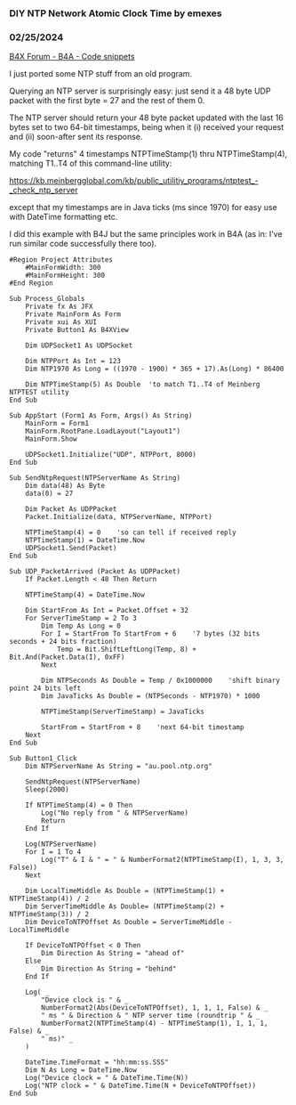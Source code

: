 ### DIY NTP Network Atomic Clock Time by emexes
### 02/25/2024
[B4X Forum - B4A - Code snippets](https://www.b4x.com/android/forum/threads/159496/)

I just ported some NTP stuff from an old program.  
  
Querying an NTP server is surprisingly easy: just send it a 48 byte UDP packet with the first byte = 27 and the rest of them 0.  
  
The NTP server should return your 48 byte packet updated with the last 16 bytes set to two 64-bit timestamps, being when it (i) received your request and (ii) soon-after sent its response.  
  
My code "returns" 4 timestamps NTPTimeStamp(1) thru NTPTimeStamp(4), matching T1..T4 of this command-line utility:  
  
<https://kb.meinbergglobal.com/kb/public_utilitiy_programs/ntptest_-_check_ntp_server>  
  
except that my timestamps are in Java ticks (ms since 1970) for easy use with DateTime formatting etc.  
  
I did this example with B4J but the same principles work in B4A (as in: I've run similar code successfully there too).  
  

```B4X
#Region Project Attributes  
    #MainFormWidth: 300  
    #MainFormHeight: 300  
#End Region  
  
Sub Process_Globals  
    Private fx As JFX  
    Private MainForm As Form  
    Private xui As XUI  
    Private Button1 As B4XView  
  
    Dim UDPSocket1 As UDPSocket  
     
    Dim NTPPort As Int = 123  
    Dim NTP1970 As Long = ((1970 - 1900) * 365 + 17).As(Long) * 86400  
     
    Dim NTPTimeStamp(5) As Double  'to match T1..T4 of Meinberg NTPTEST utility  
End Sub  
  
Sub AppStart (Form1 As Form, Args() As String)  
    MainForm = Form1  
    MainForm.RootPane.LoadLayout("Layout1")  
    MainForm.Show  
     
    UDPSocket1.Initialize("UDP", NTPPort, 8000)  
End Sub  
  
Sub SendNtpRequest(NTPServerName As String)  
    Dim data(48) As Byte  
    data(0) = 27  
  
    Dim Packet As UDPPacket  
    Packet.Initialize(data, NTPServerName, NTPPort)  
     
    NTPTimeStamp(4) = 0    'so can tell if received reply  
    NTPTimeStamp(1) = DateTime.Now  
    UDPSocket1.Send(Packet)  
End Sub  
  
Sub UDP_PacketArrived (Packet As UDPPacket)  
    If Packet.Length < 48 Then Return  
     
    NTPTimeStamp(4) = DateTime.Now  
  
    Dim StartFrom As Int = Packet.Offset + 32  
    For ServerTimeStamp = 2 To 3  
        Dim Temp As Long = 0  
        For I = StartFrom To StartFrom + 6    '7 bytes (32 bits seconds + 24 bits fraction)  
            Temp = Bit.ShiftLeftLong(Temp, 8) + Bit.And(Packet.Data(I), 0xFF)  
        Next  
         
        Dim NTPSeconds As Double = Temp / 0x1000000    'shift binary point 24 bits left  
        Dim JavaTicks As Double = (NTPSeconds - NTP1970) * 1000  
  
        NTPTimeStamp(ServerTimeStamp) = JavaTicks  
         
        StartFrom = StartFrom + 8    'next 64-bit timestamp  
    Next  
End Sub  
  
Sub Button1_Click  
    Dim NTPServerName As String = "au.pool.ntp.org"  
     
    SendNtpRequest(NTPServerName)  
    Sleep(2000)  
  
    If NTPTimeStamp(4) = 0 Then  
        Log("No reply from " & NTPServerName)  
        Return  
    End If  
         
    Log(NTPServerName)  
    For I = 1 To 4  
        Log("T" & I & " = " & NumberFormat2(NTPTimeStamp(I), 1, 3, 3, False))  
    Next  
     
    Dim LocalTimeMiddle As Double = (NTPTimeStamp(1) + NTPTimeStamp(4)) / 2  
    Dim ServerTimeMiddle As Double= (NTPTimeStamp(2) + NTPTimeStamp(3)) / 2  
    Dim DeviceToNTPOffset As Double = ServerTimeMiddle - LocalTimeMiddle  
     
    If DeviceToNTPOffset < 0 Then  
        Dim Direction As String = "ahead of"  
    Else  
        Dim Direction As String = "behind"  
    End If  
     
    Log( _  
        "Device clock is " & _  
        NumberFormat2(Abs(DeviceToNTPOffset), 1, 1, 1, False) & _  
        " ms " & Direction & " NTP server time (roundtrip " & _  
        NumberFormat2(NTPTimeStamp(4) - NTPTimeStamp(1), 1, 1, 1, False) & _  
        " ms)" _  
    )  
  
    DateTime.TimeFormat = "hh:mm:ss.SSS"  
    Dim N As Long = DateTime.Now  
    Log("Device clock = " & DateTime.Time(N))  
    Log("NTP clock = " & DateTime.Time(N + DeviceToNTPOffset))  
End Sub
```